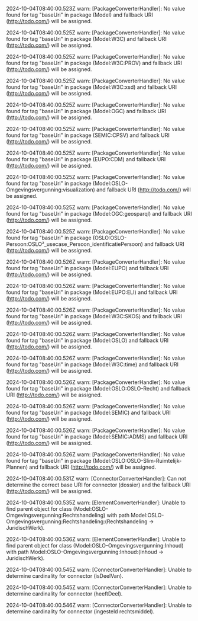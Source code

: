 2024-10-04T08:40:00.523Z warn: [PackageConverterHandler]: No value found for tag "baseUri" in package (Model) and fallback URI (http://todo.com/) will be assigned.

2024-10-04T08:40:00.525Z warn: [PackageConverterHandler]: No value found for tag "baseUri" in package (Model:W3C) and fallback URI (http://todo.com/) will be assigned.

2024-10-04T08:40:00.525Z warn: [PackageConverterHandler]: No value found for tag "baseUri" in package (Model:W3C:PROV) and fallback URI (http://todo.com/) will be assigned.

2024-10-04T08:40:00.525Z warn: [PackageConverterHandler]: No value found for tag "baseUri" in package (Model:W3C:xsd) and fallback URI (http://todo.com/) will be assigned.

2024-10-04T08:40:00.525Z warn: [PackageConverterHandler]: No value found for tag "baseUri" in package (Model:OGC) and fallback URI (http://todo.com/) will be assigned.

2024-10-04T08:40:00.525Z warn: [PackageConverterHandler]: No value found for tag "baseUri" in package (SEMIC:CPSV) and fallback URI (http://todo.com/) will be assigned.

2024-10-04T08:40:00.525Z warn: [PackageConverterHandler]: No value found for tag "baseUri" in package (EUPO:CDM) and fallback URI (http://todo.com/) will be assigned.

2024-10-04T08:40:00.525Z warn: [PackageConverterHandler]: No value found for tag "baseUri" in package (Model:OSLO-Omgevingsvergunning:visualization) and fallback URI (http://todo.com/) will be assigned.

2024-10-04T08:40:00.525Z warn: [PackageConverterHandler]: No value found for tag "baseUri" in package (Model:OGC:geosparql) and fallback URI (http://todo.com/) will be assigned.

2024-10-04T08:40:00.525Z warn: [PackageConverterHandler]: No value found for tag "baseUri" in package (OSLO:OSLO-Persoon:OSLO²_usecase_Persoon_identificatiePersoon) and fallback URI (http://todo.com/) will be assigned.

2024-10-04T08:40:00.526Z warn: [PackageConverterHandler]: No value found for tag "baseUri" in package (Model:EUPO) and fallback URI (http://todo.com/) will be assigned.

2024-10-04T08:40:00.526Z warn: [PackageConverterHandler]: No value found for tag "baseUri" in package (Model:EUPO:ELI) and fallback URI (http://todo.com/) will be assigned.

2024-10-04T08:40:00.526Z warn: [PackageConverterHandler]: No value found for tag "baseUri" in package (Model:W3C:SKOS) and fallback URI (http://todo.com/) will be assigned.

2024-10-04T08:40:00.526Z warn: [PackageConverterHandler]: No value found for tag "baseUri" in package (Model:OSLO) and fallback URI (http://todo.com/) will be assigned.

2024-10-04T08:40:00.526Z warn: [PackageConverterHandler]: No value found for tag "baseUri" in package (Model:W3C:time) and fallback URI (http://todo.com/) will be assigned.

2024-10-04T08:40:00.526Z warn: [PackageConverterHandler]: No value found for tag "baseUri" in package (Model:OSLO:OSLO-Recht) and fallback URI (http://todo.com/) will be assigned.

2024-10-04T08:40:00.526Z warn: [PackageConverterHandler]: No value found for tag "baseUri" in package (Model:SEMIC) and fallback URI (http://todo.com/) will be assigned.

2024-10-04T08:40:00.526Z warn: [PackageConverterHandler]: No value found for tag "baseUri" in package (Model:SEMIC:ADMS) and fallback URI (http://todo.com/) will be assigned.

2024-10-04T08:40:00.526Z warn: [PackageConverterHandler]: No value found for tag "baseUri" in package (Model:OSLO:OSLO-Slim-Ruimtelijk-Plannen) and fallback URI (http://todo.com/) will be assigned.

2024-10-04T08:40:00.531Z warn: [ConnectorConverterHandler]: Can not determine the correct base URI for connector (dossier) and the fallback URI (http://todo.com/) will be assigned.

2024-10-04T08:40:00.535Z warn: [ElementConverterHandler]: Unable to find parent object for class (Model:OSLO-Omgevingsvergunning:Rechtshandeling) with path Model:OSLO-Omgevingsvergunning:Rechtshandeling:(Rechtshandeling -> JuridischWerk).

2024-10-04T08:40:00.536Z warn: [ElementConverterHandler]: Unable to find parent object for class (Model:OSLO-Omgevingsvergunning:Inhoud) with path Model:OSLO-Omgevingsvergunning:Inhoud:(Inhoud -> JuridischWerk).

2024-10-04T08:40:00.545Z warn: [ConnectorConverterHandler]: Unable to determine cardinality for connector (isDeelVan).

2024-10-04T08:40:00.545Z warn: [ConnectorConverterHandler]: Unable to determine cardinality for connector (heeftDeel).

2024-10-04T08:40:00.546Z warn: [ConnectorConverterHandler]: Unable to determine cardinality for connector (ingesteld rechtsmiddel).

